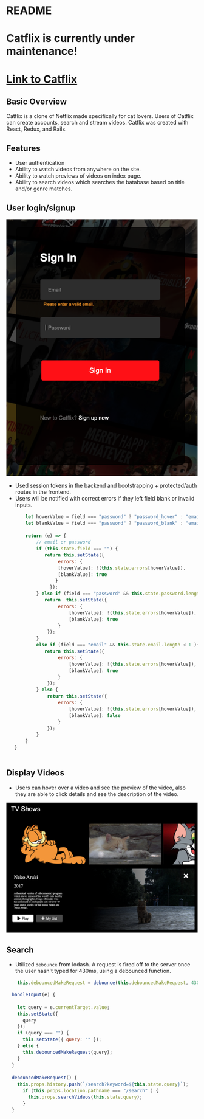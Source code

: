 # README

# Catflix is currently under maintenance!
# [Link to Catflix](https://catflix-app.herokuapp.com/#/)

## Basic Overview
Catflix is a clone of Netflix made specifically for cat lovers. Users of Catflix can create accounts, search and stream videos. Catflix was created with React, Redux, and Rails. 

## Features

* User authentication 
* Ability to watch videos from anywhere on the site. 
* Ability to watch previews of videos on index page. 
* Ability to search videos which searches the batabase based on title and/or genre matches.


## User login/signup 

![alt text](https://github.com/Sokada101/Catflix/blob/master/app/assets/images/readme_assets/user_auth.png)

* Used session tokens in the backend and bootstrapping + protected/auth routes in the frontend.
* Users will be notified with correct errors if they left field blank or invalid inputs.

```javascript  blurField(field) {
       let hoverValue = field === "password" ? "password_hover" : "email_hover";
       let blankValue = field === "password" ? "password_blank" : "email_blank";

       return (e) => {
           // email or password
           if (this.state.field === "") {
              return this.setState({
                   errors: {  
                   [hoverValue]: !(this.state.errors[hoverValue]),
                   [blankValue]: true 
                  }
                });
           } else if (field === "password" && this.state.password.length < 4 ) {
              return  this.setState({
                   errors: {
                       [hoverValue]: !(this.state.errors[hoverValue]),
                       [blankValue]: true 
                   }
               });        
           } 
           else if (field === "email" && this.state.email.length < 1 ){
              return this.setState({
                   errors: {
                       [hoverValue]: !(this.state.errors[hoverValue]),
                       [blankValue]: true 
                   }
               });
           } else {
               return this.setState({
                   errors: {
                       [hoverValue]: !(this.state.errors[hoverValue]),
                       [blankValue]: false
                   }
               });
           }
       }
   }
   
  ```
## Display Videos

* Users can hover over a video and see the preview of the video, also they are able to click details and see the description of the video.

![alt text](https://github.com/Sokada101/Catflix/blob/master/app/assets/images/readme_assets/video_detail.png)

## Search 

* Utilized ```debounce``` from lodash. A request is fired off to the server once the user hasn't typed for 430ms, using a debounced function.

```javascript 
    this.debouncedMakeRequest = debounce(this.debouncedMakeRequest, 430);
```
```javascript
  handleInput(e) {
    
    let query = e.currentTarget.value;
    this.setState({
      query
    }); 
    if (query === "") {
      this.setState({ query: "" });
    } else {
      this.debouncedMakeRequest(query);
    }
  }

  debouncedMakeRequest() {
    this.props.history.push(`/search?keyword=${this.state.query}`);
      if (this.props.location.pathname === "/search" ) {
        this.props.searchVideos(this.state.query);
      }
  }
 ```
 
